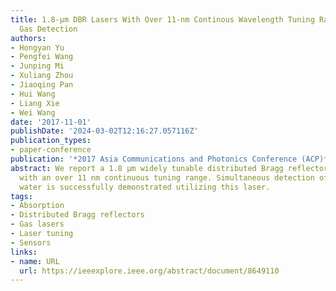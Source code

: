 ```yaml
---
title: 1.8-μm DBR Lasers With Over 11-nm Continous Wavelength Tuning Range for Multi-Species
  Gas Detection
authors:
- Hongyan Yu
- Pengfei Wang
- Junping Mi
- Xuliang Zhou
- Jiaoqing Pan
- Hui Wang
- Liang Xie
- Wei Wang
date: '2017-11-01'
publishDate: '2024-03-02T12:16:27.057116Z'
publication_types:
- paper-conference
publication: '*2017 Asia Communications and Photonics Conference (ACP)*'
abstract: We report a 1.8 μm widely tunable distributed Bragg reflector (DBR) laser
  with an over 11 nm continuous tuning range. Simultaneous detection of methane and
  water is successfully demonstrated utilizing this laser.
tags:
- Absorption
- Distributed Bragg reflectors
- Gas lasers
- Laser tuning
- Sensors
links:
- name: URL
  url: https://ieeexplore.ieee.org/abstract/document/8649110
---
```

